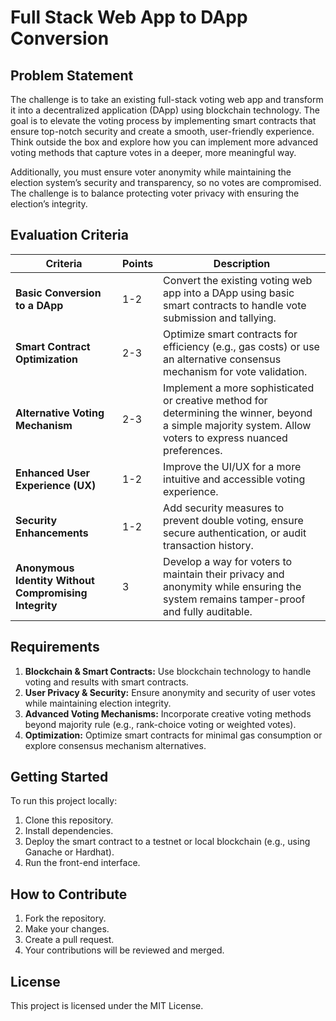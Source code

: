 # Full Stack Web App to DApp Conversion

## Problem Statement
The challenge is to take an existing full-stack voting web app and transform it into a decentralized application (DApp) using blockchain technology. The goal is to elevate the voting process by implementing smart contracts that ensure top-notch security and create a smooth, user-friendly experience. Think outside the box and explore how you can implement more advanced voting methods that capture votes in a deeper, more meaningful way.

Additionally, you must ensure voter anonymity while maintaining the election system’s security and transparency, so no votes are compromised. The challenge is to balance protecting voter privacy with ensuring the election’s integrity.

## Evaluation Criteria

| **Criteria**                                            | **Points** | **Description**                                                                                                                                       |
|---------------------------------------------------------|------------|-------------------------------------------------------------------------------------------------------------------------------------------------------|
| **Basic Conversion to a DApp**                          | 1-2        | Convert the existing voting web app into a DApp using basic smart contracts to handle vote submission and tallying.                                      |
| **Smart Contract Optimization**                         | 2-3        | Optimize smart contracts for efficiency (e.g., gas costs) or use an alternative consensus mechanism for vote validation.                                  |
| **Alternative Voting Mechanism**                        | 2-3        | Implement a more sophisticated or creative method for determining the winner, beyond a simple majority system. Allow voters to express nuanced preferences. |
| **Enhanced User Experience (UX)**                       | 1-2        | Improve the UI/UX for a more intuitive and accessible voting experience.                                                                                 |
| **Security Enhancements**                               | 1-2        | Add security measures to prevent double voting, ensure secure authentication, or audit transaction history.                                               |
| **Anonymous Identity Without Compromising Integrity**    | 3          | Develop a way for voters to maintain their privacy and anonymity while ensuring the system remains tamper-proof and fully auditable.                        |

## Requirements
1. **Blockchain & Smart Contracts:** Use blockchain technology to handle voting and results with smart contracts.
2. **User Privacy & Security:** Ensure anonymity and security of user votes while maintaining election integrity.
3. **Advanced Voting Mechanisms:** Incorporate creative voting methods beyond majority rule (e.g., rank-choice voting or weighted votes).
4. **Optimization:** Optimize smart contracts for minimal gas consumption or explore consensus mechanism alternatives.

## Getting Started
To run this project locally:
1. Clone this repository.
2. Install dependencies.
3. Deploy the smart contract to a testnet or local blockchain (e.g., using Ganache or Hardhat).
4. Run the front-end interface.

## How to Contribute
1. Fork the repository.
2. Make your changes.
3. Create a pull request.
4. Your contributions will be reviewed and merged.

## License
This project is licensed under the MIT License.
